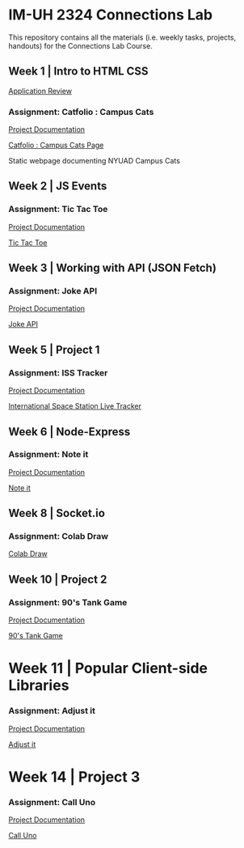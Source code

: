 # IM-UH 2324 Connections Lab
This repository contains all the materials (i.e. weekly tasks, projects, handouts) for the Connections Lab Course.

## Week 1 | Intro to HTML CSS

[Application Review](https://github.com/hasiburratul/connectionslab/tree/main/Week_1/application_review.md)

### Assignment: Catfolio : Campus Cats

[Project Documentation](https://github.com/hasiburratul/connectionslab/tree/main/Week_1/Assignment1)

[Catfolio : Campus Cats Page](https://hasiburratul.github.io/connectionslab/Week_1/Assignment1/)

Static webpage documenting NYUAD Campus Cats

## Week 2 | JS Events
### Assignment: Tic Tac Toe

[Project Documentation](https://github.com/hasiburratul/connectionslab/tree/main/Week_2/Assignment2)

[Tic Tac Toe](https://hasiburratul.github.io/connectionslab/Week_2/Assignment2/)

## Week 3 | Working with API (JSON Fetch)
### Assignment: Joke API

[Project Documentation](https://github.com/hasiburratul/connectionslab/tree/main/Week_3/Joke_API)

[Joke API](https://hasiburratul.github.io/connectionslab/Week_3/Joke_API/)


## Week 5 | Project 1
### Assignment: ISS Tracker

[Project Documentation](https://github.com/hasiburratul/connectionslab/tree/main/Week_5/Project_1)

[International Space Station Live Tracker](https://hasiburratul.github.io/connectionslab/Week_5/Project_1/)


## Week 6 | Node-Express
### Assignment: Note it

[Project Documentation](https://github.com/hasiburratul/connectionslab/tree/main/Week_6/Note_It)

[Note it](https://note-it-46d454391cf4.herokuapp.com/)

## Week 8 | Socket.io
### Assignment: Colab Draw

[Colab Draw](https://colab-draw-socket.herokuapp.com/)


## Week 10 | Project 2
### Assignment: 90's Tank Game

[Project Documentation](https://github.com/hasiburratul/connectionslab/tree/main/Week_10/Project_2)

[90's Tank Game](https://tank-game-01b286948006.herokuapp.com/)

# Week 11 | Popular Client-side Libraries
### Assignment: Adjust it

[Project Documentation](https://github.com/hasiburratul/connectionslab/tree/main/Week_11/Assignment)

[Adjust it](https://hasiburratul.github.io/connectionslab/Week_11/Assignment/)


# Week 14 | Project 3
### Assignment: Call Uno

[Project Documentation](https://github.com/hasiburratul/connectionslab/tree/main/Week_14/Project_3)

[Call Uno](https://call-uno.herokuapp.com)
